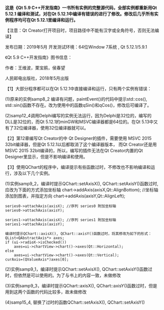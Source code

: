  **这是《Qt 5.9 C++开发指南》一书所有实例的完整源代码，全部实例都重新用Qt 5.12.1 编译和测试，对在Qt 5.12.1中编译有错误的进行了修改。修改后几乎所有实例程序均可在Qt 5.12.1里编译和运行。**

【注意：Qt Creator打开项目时，项目路径中不能有汉字或全角符号，否则无法编译】

发布日期：2019年5月
开发测试环境：64位Window 7系统 , Qt 5.12.1/5.9.1


《Qt 5.9 C++开发指南》图书信息：

作者：王维波，栗宝鹃，侯春望

人民邮电出版社，2018年5月出版


【1】大部分程序都可以在Qt 5.12.1中直接编译和运行，只有两个实例有错误：

(1)原来的实例samp8_2 编译有问题，paintEvent()的代码中提示std::cos(), std::sin()函数不存在。改为使用<Qtmath>中的函数qSin()和qCos()，修改后可编译了。

(2)samp12_4调用Delphi编写的实例无法运行，因为Delphi是32位的，编写的DLL是32位的，而Qt 5.12.1的minGW和MSVC编译器都是64位的。在Qt 5.13中又有了32位编译器，使用32位编译器就可以。


【2】第12章编写Qt Creator的中 Qt Designer的插件，需要使用 MSVC 2015 32bit编译器，但是Qt 5.12.1以后都取消了这个编译器版本， 而Qt Creator还是用MSVC 2015 32bit编译的，所以，编写的插件无法在Qt Creator内置的Qt Designer里显示，但是不影响编译和使用。


【3】使用QChart的程序中，编译提示有些函数过时，不修改也不影响编译和运行，涉及以下几个实例。

(1)实例samp9_2，编译时提示QChart::setAxisX(), QChart::setAxisY()函数过时,应改为下面的方式添加坐标轴
    chart->addAxis(axisX,Qt::AlignBottom); //坐标轴添加到图表，并指定方向
    chart->addAxis(axisY,Qt::AlignLeft);

    series0->attachAxis(axisX); //序列 series0 附加坐标轴
    series0->attachAxis(axisY);

    series1->attachAxis(axisX); //序列 series1 附加坐标轴
    series1->attachAxis(axisY);

    编译时提示QChart::axisX(), QChart::axisY()函数过时，将其修改为如下的形式：
    QList<QAbstractAxis*> axes;
    if (ui->radioX->isChecked())
        axes=ui->chartView->chart()->axes(Qt::Horizontal);
    else
        axes=ui->chartView->chart()->axes(Qt::Vertical);
    curAxis=(QValueAxis*)axes[0];

(2)实例samp9_1，编译时提示QChart::setAxisX(), QChart::setAxisY()函数过时，但依然是可以使用的。为了与书上的内容一致，未做修改

(3)实例samp9_3，编译时提示QChart::axisX(), QChart::axisY()函数过时，但是用到这两个函数的代码比较多，故未做修改

(4)samp15_4, 替换了过时的函数QChart::setAxisX(), QChart::setAxisY()